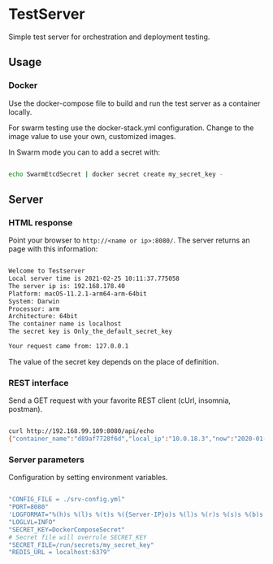 # TestServer

Simple test server for orchestration and deployment testing.

## Usage

### Docker 
Use the docker-compose file to build and run the test server as a container locally.

For swarm testing use the docker-stack.yml configuration. Change to the image value to use your own, customized images.

In Swarm mode you can to add a secret with:

```bash

echo SwarmEtcdSecret | docker secret create my_secret_key -
```

## Server

### HTML response

Point your browser to `http://<name or ip>:8080/`.
The server returns an page with this information:

```bash

Welcome to Testserver
Local server time is 2021-02-25 10:11:37.775058
The server ip is: 192.168.178.40
Platform: macOS-11.2.1-arm64-arm-64bit
System: Darwin
Processor: arm
Architecture: 64bit 
The container name is localhost
The secret key is Only_the_default_secret_key

Your request came from: 127.0.0.1
```

The value of the secret key depends on the place of definition.

### REST interface

Send a GET request with your favorite REST client (cUrl, insomnia, postman).

```bash

curl http://192.168.99.109:8080/api/echo
{"container_name":"d89af7728f6d","local_ip":"10.0.18.3","now":"2020-01-08 11:53:24.647791","remote_ip":"10.255.0.2","secret":"SwarmEtcdSecret\n"}
```

### Server parameters

Configuration by setting environment variables.

```bash

"CONFIG_FILE = ./srv-config.yml"
"PORT=8080"
'LOGFORMAT="%(h)s %(l)s %(t)s %({Server-IP}o)s %(l)s %(r)s %(s)s %(b)s %(a)s"'
"LOGLVL=INFO"
"SECRET_KEY=DockerComposeSecret"
# Secret file will overrule SECRET_KEY
"SECRET_FILE=/run/secrets/my_secret_key"
"REDIS_URL = localhost:6379"

```